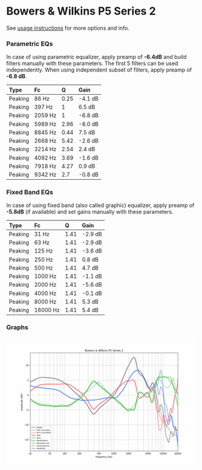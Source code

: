 # Bowers & Wilkins P5 Series 2
See [usage instructions](https://github.com/jaakkopasanen/AutoEq#usage) for more options and info.

### Parametric EQs
In case of using parametric equalizer, apply preamp of **-6.4dB** and build filters manually
with these parameters. The first 5 filters can be used independently.
When using independent subset of filters, apply preamp of **-6.8 dB**.

| Type    | Fc      |    Q | Gain    |
|:--------|:--------|:-----|:--------|
| Peaking | 86 Hz   | 0.25 | -4.1 dB |
| Peaking | 397 Hz  | 1    | 6.5 dB  |
| Peaking | 2059 Hz | 1    | -6.8 dB |
| Peaking | 5989 Hz | 2.96 | -8.0 dB |
| Peaking | 8845 Hz | 0.44 | 7.5 dB  |
| Peaking | 2668 Hz | 5.42 | -2.6 dB |
| Peaking | 3214 Hz | 2.54 | 2.4 dB  |
| Peaking | 4092 Hz | 3.69 | -1.6 dB |
| Peaking | 7918 Hz | 4.27 | 0.9 dB  |
| Peaking | 9342 Hz | 2.7  | -0.8 dB |

### Fixed Band EQs
In case of using fixed band (also called graphic) equalizer, apply preamp of **-5.8dB**
(if available) and set gains manually with these parameters.

| Type    | Fc       |    Q | Gain    |
|:--------|:---------|:-----|:--------|
| Peaking | 31 Hz    | 1.41 | -2.9 dB |
| Peaking | 63 Hz    | 1.41 | -2.9 dB |
| Peaking | 125 Hz   | 1.41 | -3.6 dB |
| Peaking | 250 Hz   | 1.41 | 0.8 dB  |
| Peaking | 500 Hz   | 1.41 | 4.7 dB  |
| Peaking | 1000 Hz  | 1.41 | -1.1 dB |
| Peaking | 2000 Hz  | 1.41 | -5.6 dB |
| Peaking | 4000 Hz  | 1.41 | -0.1 dB |
| Peaking | 8000 Hz  | 1.41 | 5.3 dB  |
| Peaking | 16000 Hz | 1.41 | 5.4 dB  |

### Graphs
![](./Bowers%20&%20Wilkins%20P5%20Series%202.png)